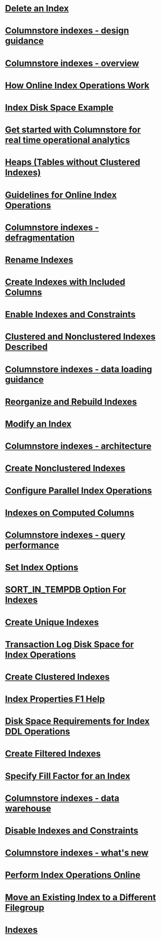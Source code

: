 # [Delete an Index](delete-an-index.md)
# [Columnstore indexes - design guidance](columnstore-indexes-design-guidance.md)
# [Columnstore indexes - overview](columnstore-indexes-overview.md)
# [How Online Index Operations Work](how-online-index-operations-work.md)
# [Index Disk Space Example](index-disk-space-example.md)
# [Get started with Columnstore for real time operational analytics](get-started-with-columnstore-for-real-time-operational-analytics.md)
# [Heaps (Tables without Clustered Indexes)](heaps-tables-without-clustered-indexes.md)
# [Guidelines for Online Index Operations](guidelines-for-online-index-operations.md)
# [Columnstore indexes - defragmentation](columnstore-indexes-defragmentation.md)
# [Rename Indexes](rename-indexes.md)
# [Create Indexes with Included Columns](create-indexes-with-included-columns.md)
# [Enable Indexes and Constraints](enable-indexes-and-constraints.md)
# [Clustered and Nonclustered Indexes Described](clustered-and-nonclustered-indexes-described.md)
# [Columnstore indexes - data loading guidance](columnstore-indexes-data-loading-guidance.md)
# [Reorganize and Rebuild Indexes](reorganize-and-rebuild-indexes.md)
# [Modify an Index](modify-an-index.md)
# [Columnstore indexes - architecture](columnstore-indexes-architecture.md)
# [Create Nonclustered Indexes](create-nonclustered-indexes.md)
# [Configure Parallel Index Operations](configure-parallel-index-operations.md)
# [Indexes on Computed Columns](indexes-on-computed-columns.md)
# [Columnstore indexes - query performance](columnstore-indexes-query-performance.md)
# [Set Index Options](set-index-options.md)
# [SORT_IN_TEMPDB Option For Indexes](sort-in-tempdb-option-for-indexes.md)
# [Create Unique Indexes](create-unique-indexes.md)
# [Transaction Log Disk Space for Index Operations](transaction-log-disk-space-for-index-operations.md)
# [Create Clustered Indexes](create-clustered-indexes.md)
# [Index Properties F1 Help](index-properties-f1-help.md)
# [Disk Space Requirements for Index DDL Operations](disk-space-requirements-for-index-ddl-operations.md)
# [Create Filtered Indexes](create-filtered-indexes.md)
# [Specify Fill Factor for an Index](specify-fill-factor-for-an-index.md)
# [Columnstore indexes - data warehouse](columnstore-indexes-data-warehouse.md)
# [Disable Indexes and Constraints](disable-indexes-and-constraints.md)
# [Columnstore indexes - what's new](columnstore-indexes-what-s-new.md)
# [Perform Index Operations Online](perform-index-operations-online.md)
# [Move an Existing Index to a Different Filegroup](move-an-existing-index-to-a-different-filegroup.md)
# [Indexes](indexes.md)
